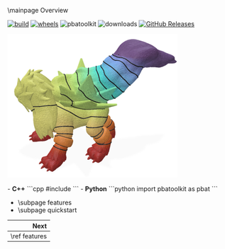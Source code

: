 \mainpage Overview

[![build](https://github.com/Q-Minh/PhysicsBasedAnimationToolkit/actions/workflows/pyinstall.yml/badge.svg)](https://github.com/Q-Minh/PhysicsBasedAnimationToolkit/actions/workflows/pyinstall.yml)
[![wheels](https://github.com/Q-Minh/PhysicsBasedAnimationToolkit/actions/workflows/wheels.yml/badge.svg?event=release)](https://github.com/Q-Minh/PhysicsBasedAnimationToolkit/actions/workflows/wheels.yml)
![pbatoolkit](https://img.shields.io/pypi/v/pbatoolkit?label=pbatoolkit)
![downloads](https://img.shields.io/pypi/dm/pbatoolkit)
[![GitHub Releases](https://img.shields.io/github/release/Q-Minh/PhysicsBasedAnimationToolkit.svg)](https://github.com/Q-Minh/PhysicsBasedAnimationToolkit/releases)

![](img/entei.icon.png)

<div class="tabbed">
- <b class="tab-title">C++</b>
  ```cpp
  #include <pbat/Pbat.h>
  ```
- <b class="tab-title">Python</b>
  ```python
  import pbatoolkit as pbat
  ```
</div>

- \subpage features
- \subpage quickstart

<div class="section_buttons">

|                    Next |
|------------------------:|
| \ref features           |

</div>